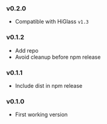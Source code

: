 ### v0.2.0

- Compatible with HiGlass `v1.3`

### v0.1.2

- Add repo
- Avoid cleanup before npm release

### v0.1.1

- Include dist in npm release

### v0.1.0

- First working version
